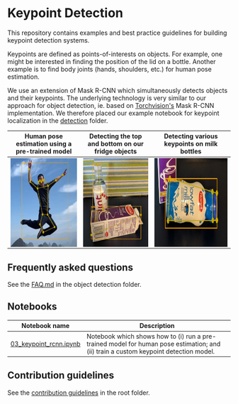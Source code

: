 # Keypoint Detection

This repository contains examples and best practice guidelines for building keypoint detection systems.

Keypoints are defined as points-of-interests on objects. For example, one might be interested in finding the position of the lid on a bottle. Another example is to find body joints (hands, shoulders, etc.) for human pose estimation.

We use an extension of Mask R-CNN which simultaneously detects objects and their keypoints. The underlying technology is very similar to our approach for object detection, ie. based on [Torchvision's](https://pytorch.org/docs/stable/torchvision/index.html) Mask R-CNN implementation. We therefore placed our example notebook for keypoint localization in the [detection](../detection) folder.

| Human pose estimation using a pre-trained model  | Detecting the top and bottom on our fridge objects | Detecting various keypoints on milk bottles|
|--|--|--|
| <img align="center" src="./media/kp_example1.jpg" height="200"/> | <img align="center" src="./media/kp_example3.jpg" height="200"/> | <img align="center" src="./media/kp_example2_zoom.jpg" height="200"/>

## Frequently asked questions

See the [FAQ.md](../detection/FAQ.md) in the object detection folder.


## Notebooks

| Notebook name | Description |
| --- | --- |
| [03_keypoint_rcnn.ipynb](../detection.00_webcam.ipynb)| Notebook which shows how to (i) run a pre-trained model for human pose estimation; and (ii) train a custom keypoint detection model.|


## Contribution guidelines

See the [contribution guidelines](../../CONTRIBUTING.md) in the root folder.
